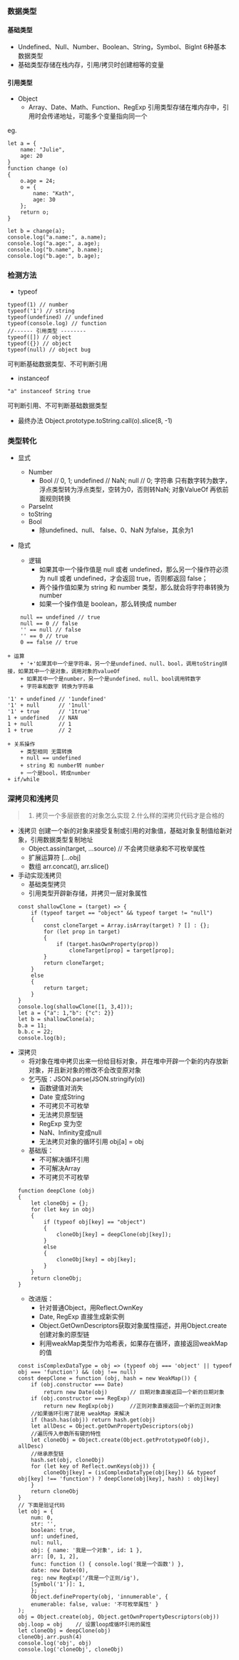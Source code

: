 ### 数据类型
#### 基础类型
+ Undefined、Null、Number、Boolean、String，Symbol、BigInt 6种基本数据类型
+ 基础类型存储在栈内存，引用/拷贝时创建相等的变量
#### 引用类型
+ Object
    + Array、Date、Math、Function、RegExp 引用类型存储在堆内存中，引用时会传递地址，可能多个变量指向同一个

eg.
```
let a = {
    name: "Julie",
    age: 20
}
function change (o)
{
    o.age = 24;
    o = {
        name: "Kath",
        age: 30
    };
    return o;
}

let b = change(a);
console.log("a.name:", a.name);
console.log("a.age:", a.age);
console.log("b.name", b.name);
console.log("b.age:", b.age);
```
### 检测方法
+ typeof
```
typeof(1) // number
typeof('1') // string
typeof(undefined) // undefined
typeof(console.log) // function
//------ 引用类型 --------
typeof([]) // object
typeof({}) // object
typeof(null) // object bug

```

可判断基础数据类型、不可判断引用
+ instanceof
```
"a" instanceof String true

```
可判断引用、不可判断基础数据类型
+ 最终办法 Object.prototype.toString.call(o).slice(8, -1)
### 类型转化
+ 显式
    + Number
        + Bool // 0, 1; undefined // NaN; null // 0; 字符串 只有数字转为数字，浮点类型转为浮点类型，空转为0，否则转NaN; 对象ValueOf 再依前面规则转换
    + ParseInt
    + toString
    + Bool
        + 除undefined、null、 false、0、NaN 为false，其余为1

+ 隐式
    + 逻辑
        + 如果其中一个操作值是 null 或者 undefined，那么另一个操作符必须为 null 或者 undefined，才会返回 true，否则都返回 false；
        + 两个操作值如果为 string 和 number 类型，那么就会将字符串转换为 number
        + 如果一个操作值是 boolean，那么转换成 number
```
    null == undefined // true
    null == 0 // false
    '' == null // false
    '' == 0 // true
    0 == false // true
```
    + 运算
        + '+'如果其中一个是字符串，另一个是undefined、null、bool，调用toString拼接，如果其中一个是对象，调用对象的valueOf
        + 如果其中一个是number，另一个是undefined、null、bool调用转数字
        + 字符串和数字 转换为字符串
```
'1' + undefined // '1undefined'
'1' + null      // '1null'
'1' + true      // '1true'
1 + undefined   // NAN
1 + null        // 1
1 + true        // 2
```
    + 关系操作
        + 类型相同 无需转换
        + null == undefined
        + string 和 number转 number
        + 一个是bool，转成number
    + if/while

### 深拷贝和浅拷贝
> 1. 拷贝一个多层嵌套的对象怎么实现 2.什么样的深拷贝代码才是合格的
+ 浅拷贝
    创建一个新的对象来接受复制或引用的对象值，基础对象复制值给新对象，引用数据类型复制地址
    + Object.assin(target, ...source) // 不会拷贝继承和不可枚举属性
    + 扩展运算符 [...obj]
    + 数组 arr.concat(), arr.slice()
+ 手动实现浅拷贝
    + 基础类型拷贝
    + 引用类型开辟新存储，并拷贝一层对象属性
    ```
    const shallowClone = (target) => {
        if (typeof target == "object" && typeof target != "null")
        {
            const cloneTarget = Array.isArray(target) ? [] : {};
            for (let prop in target)
            {
                if (target.hasOwnProperty(prop))
                    cloneTarget[prop] = target[prop];
            }
            return cloneTarget;
        }
        else
        {
            return target;
        }
    }
    console.log(shallowClone([1, 3,4]));
    let a = {"a": 1,"b": {"c": 2}}
    let b = shallowClone(a);
    b.a = 11;
    b.b.c = 22;
    console.log(b);
    ```
+ 深拷贝
    + 将对象在堆中拷贝出来一份给目标对象，并在堆中开辟一个新的内存放新对象，并且新对象的修改不会改变原对象
    + 乞丐版：JSON.parse(JSON.stringify(o))
        + 函数键值对消失
        + Date 变成String
        + 不可拷贝不可枚举
        + 无法拷贝原型链
        + RegExp 变为空
        + NaN、Infinity变成null
        + 无法拷贝对象的循环引用 obj[a] = obj
    + 基础版：
        + 不可解决循环引用
        + 不可解决Array
        + 不可拷贝不可枚举
    ```
    function deepClone (obj)
    {
        let cloneObj = {};
        for (let key in obj)
        {
            if (typeof obj[key] == "object")
            {
                cloneObj[key] = deepClone(obj[key]);
            }
            else
            {
                cloneObj[key] = obj[key];
            }
        }
        return cloneObj;
    }
    ```
    + 改进版：
        + 针对普通Object，用Reflect.OwnKey
        + Date, RegExp 直接生成新实例
        + Object.GetOwnDescriptors获取对象属性描述，并用Object.create创建对象的原型链
        + 利用weakMap类型作为哈希表，如果存在循环，直接返回weakMap的值
    ```
    const isComplexDataType = obj => (typeof obj === 'object' || typeof obj === 'function') && (obj !== null)
    const deepClone = function (obj, hash = new WeakMap()) {
        if (obj.constructor === Date) 
            return new Date(obj)       // 日期对象直接返回一个新的日期对象
        if (obj.constructor === RegExp)
            return new RegExp(obj)     //正则对象直接返回一个新的正则对象
        //如果循环引用了就用 weakMap 来解决
        if (hash.has(obj)) return hash.get(obj)
        let allDesc = Object.getOwnPropertyDescriptors(obj)
        //遍历传入参数所有键的特性
        let cloneObj = Object.create(Object.getPrototypeOf(obj), allDesc)
        //继承原型链
        hash.set(obj, cloneObj)
        for (let key of Reflect.ownKeys(obj)) { 
            cloneObj[key] = (isComplexDataType(obj[key]) && typeof obj[key] !== 'function') ? deepClone(obj[key], hash) : obj[key]
        }
        return cloneObj
    }
    // 下面是验证代码
    let obj = {
        num: 0,
        str: '',
        boolean: true,
        unf: undefined,
        nul: null,
        obj: { name: '我是一个对象', id: 1 },
        arr: [0, 1, 2],
        func: function () { console.log('我是一个函数') },
        date: new Date(0),
        reg: new RegExp('/我是一个正则/ig'),
        [Symbol('1')]: 1,
        };
        Object.defineProperty(obj, 'innumerable', {
        enumerable: false, value: '不可枚举属性' }
    );
    obj = Object.create(obj, Object.getOwnPropertyDescriptors(obj))
    obj.loop = obj    // 设置loop成循环引用的属性
    let cloneObj = deepClone(obj)
    cloneObj.arr.push(4)
    console.log('obj', obj)
    console.log('cloneObj', cloneObj)
    ```





